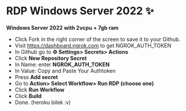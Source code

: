 # RDP Windows Server 2022 ✨

**Windows Server 2022 with 2vcpu + 7gb ram**


+ Click Fork in the right corner of the screen to save it to your Github.
+ Visit https://dashboard.ngrok.com to get NGROK_AUTH_TOKEN
+ In Github go to **⚙ Settings> Secrets> Actions**
+ Click **New Repository Secret**
+ In Name: enter **NGROK_AUTH_TOKEN**
+ In Value: Copy and Paste Your Authtoken
+ Press **Add secret**
+ Go to **Action> Select Workflow> Run RDP (choose one)**
+ Click **Run Workflow**
+ Click **Build**
+ Done. (heroku bilek :v)

<!-- 

Tutorial Revamp By DinXYZ.
Source Repo Has Been Deleted Due To Abusement Issues.
Need Help ? Contact Me [ https://wa.me/6287819654911 ]

-->
